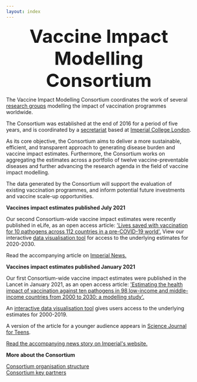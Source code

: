 ```yaml
---
layout: index     
---
```


<div style="font-size:50px; text-align:center; font-weight:bold">Vaccine Impact Modelling Consortium</div>

The Vaccine Impact Modelling Consortium coordinates the work of several [research groups](/modellers) modelling the impact of vaccination programmes worldwide.   

The Consortium was established at the end of 2016 for a period of five years, and is coordinated by a [secretariat](/secretariat) based at [Imperial College London](http://www.imperial.ac.uk/).   

As its core objective, the Consortium aims to deliver a more sustainable, efficient, and transparent approach to generating disease burden and vaccine impact estimates. Furthermore, the Consortium works on aggregating the estimates across a portfolio of twelve vaccine-preventable diseases and further advancing the research agenda in the field of vaccine impact modelling.   

The data generated by the Consortium will support the evaluation of existing vaccination programmes, and inform potential future investments and vaccine scale-up opportunities.   

**Vaccines impact estimates published July 2021**

Our second Consortium-wide vaccine impact estimates were recently published in eLife, as an open access article: ['Lives saved with vaccination for 10 pathogens across 112 countries in a pre-COVID-19 world'.](https://doi.org/10.7554/eLife.67635)
View our interactive [data visualisation tool](https://montagu.vaccineimpact.org/2020/datavis) for access to the underlying estimates for 2020-2030.

Read the accompanying article on [Imperial News.](https://www.imperial.ac.uk/news/225353/vaccines-given-last-20-years-could/)


**Vaccines impact estimates published January 2021**

Our first Consortium-wide vaccine impact estimates were published in the Lancet in January 2021, as an open access article: ['Estimating the health impact of vaccination against ten pathogens in 98 low-income and middle-income countries from 2000 to 2030: a modelling study'.](https://doi.org/10.1016/S0140-6736(20)32657-X)

An [interactive data visualisation tool](https://montagu.vaccineimpact.org/2020/datavis) gives users access to the underlying estimates for 2000-2019.

A version of the article for a younger audience appears in [Science Journal for Teens](https://sciencejournalforkids.org/articles/how-many-lives-do-vaccines-save/).

[Read the accompanying news story on Imperial's website.](https://www.imperial.ac.uk/news/213373/vaccines-prevented-37-million-deaths-lmics/)


**More about the Consortium**

[Consortium organisation structure](/resources/VIMC_organogram_2020.pdf)    
[Consortium key partners](/partners)   


